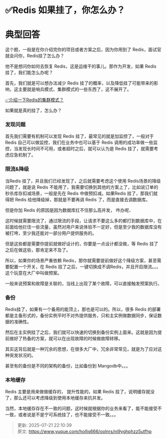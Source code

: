 # ✅Redis 如果挂了，你怎么办？

# 典型回答


这个题，一般是在你介绍完你的项目或者方案之后，因为你用到了 Redis，面试官就会问你，Redis挂了怎么办？



他不是想问你如何去恢复 Redis，这是运维干的事儿。那作为开发，如果 Redis 挂了，我们能怎么办呢？



首先，我们就是可以想办法减少 Redis 挂了的概率，以及降低挂了可能带来的影响，这主要就是哨兵模式、集群模式的一些东西了，这不展开了。



[✅介绍一下Redis的集群模式？](https://www.yuque.com/hollis666/oolnrs/namhuv165lorwudw)



如果就是真的挂了，怎么办？



### 发现问题


首先我们需要有机制可以发现 Redis 挂了，最常见的就是加监控了，一般对于 Redis 自己可以做监控，我们在业务中也可以基于 Redis 调用的成功率做一些监控，当发现长时间不可用，或者超时之后，就可以认为是 Redis 挂了，就需要考虑应急机制了。



### 限流&降级


当Redis 挂了，并且我们已经发现了，之后就需要考虑这个使用 Redis场景的降级问题了，就是说 Redis 不能用了，我需要切换到其他的方案上了，比如说订单的秒杀库存扣减场景，一般是先在 Redis 中做预扣减。如果Redis 挂了，那我们就得把 Redis 给他降级掉，那就是不要再调 Redis 了，而是直接去调数据库。



但是你加 Redis 的原因是因为数据库扛不住那么高并发， 咋办呢、



这时候就需要限流了，通过限流的手段，让请求不要这么多的都打到数据库中，在前面给他拦住一些流量，虽然对用户来说体验不一定好，但是至少我的数据库没有被打垮，至少我还能对一部分用户提供服务的。



但是这些都是需要你提前就做好设计的，你要是一点设计都没做，等 Redis 挂了之后在做这些，那肯定来不及了。



所以，如果你的场景严重依赖 Redis，那你就需要提前做好这个降级方案，甚至需要配置一个开关，在 Redis 挂了之后，一键切换成不调Redis，并且开启限流。。。这个玩意在大厂中叫做预案。



一般来说预案和故障是关联的，当线上出现了某个故障，可以直接触发预案执行。



### 备份


Redis挂了，如果有一个备用的能顶上，那也是可以的。所以，很多 Redis 的部署都是主备形式的，备份实例平时不对外提供服务，只和主实例做数据同步，保证数据的准确性。



然后在主实例挂了之后，我们就可以快速的切换到备份实例上面来。这就是因为提前做好了热备的方案，就可以在出现故障的时候做故障转移。



其实这背后就是一种冗余的思想，在很多大厂中，冗余非常常见，就是为了应对这种突发状况的。



甚至有的备份是不同的架构的备份，比如备份到 Mangodb中。。。



### 本地缓存


Redis 主要是用来做做缓存的， 提升性能的，如果 Redis 挂了，说明缓存就没了，那么还可以考虑降级到使用本地缓存来抗并发。



当然，本地缓存存在不一致的问题，这时候就根据你的业务来看了，能不能接受不一致，或者说是不是宁可系统挂了，也不能接受不一致。。。







> 更新: 2025-07-21 22:10:39  
> 原文: <https://www.yuque.com/hollis666/oolnrs/ni9yghphzz5utfhp>